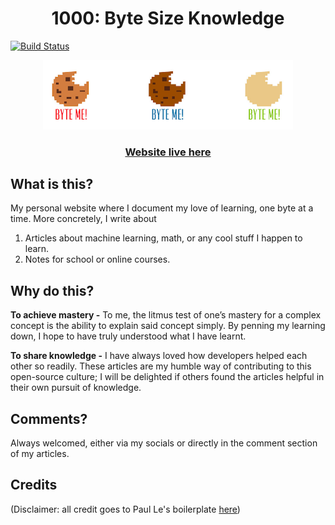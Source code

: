 <h1 align="center">1000: Byte Size Knowledge </h1>

[![Build Status](https://travis-ci.org/larrylawl/larrylawl.github.io.svg?branch=master)](https://travis-ci.org/larrylawl/larrylawl.github.io)

<div align="center">
  <img src="/assets/img/byte.png" width="400"/>
  <h3>
      <a href="https://larrylawl.github.io/">Website live here</a>
  </h3>
</div>


## What is this?

My personal website where I document my love of learning, one byte at a time. More concretely, I write about 
1. Articles about machine learning, math, or any cool stuff I happen to learn.
2. Notes for school or online courses.

## Why do this?
**To achieve mastery -** To me, the litmus test of one’s mastery for a complex concept is the ability to explain said concept simply. By penning my learning down, I hope to have truly understood what I have learnt.

**To share knowledge -** I have always loved how developers helped each other so readily. These articles are my humble way of contributing to this open-source culture; I will be delighted if others found the articles helpful in their own pursuit of knowledge.

## Comments?
Always welcomed, either via my socials or directly in the comment section of my articles.

## Credits
(Disclaimer: all credit goes to Paul Le's boilerplate [here](https://github.com/LeNPaul/Lagrange))
